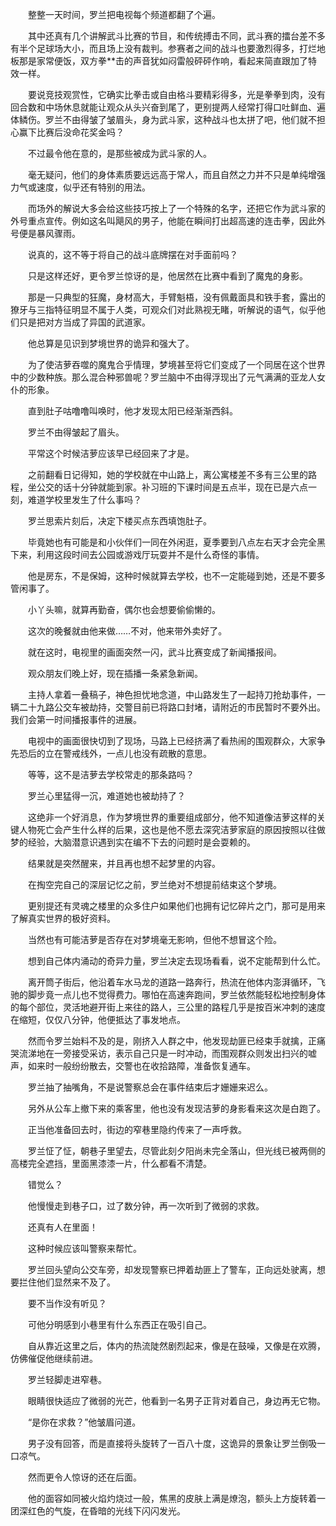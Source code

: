 　　整整一天时间，罗兰把电视每个频道都翻了个遍。

　　其中还真有几个讲解武斗比赛的节目，和传统搏击不同，武斗赛的擂台差不多有半个足球场大小，而且场上没有裁判。参赛者之间的战斗也要激烈得多，打烂地板那是家常便饭，双方拳**击的声音犹如闷雷般砰砰作响，看起来简直跟加了特效一样。

　　要说竞技观赏性，它确实比拳击或自由格斗要精彩得多，光是拳拳到肉，没有回合数和中场休息就能让观众从头兴奋到尾了，更别提两人经常打得口吐鲜血、遍体鳞伤。罗兰不由得皱了皱眉头，身为武斗家，这种战斗也太拼了吧，他们就不担心赢下比赛后没命花奖金吗？

　　不过最令他在意的，是那些被成为武斗家的人。

　　毫无疑问，他们的身体素质要远远高于常人，而且自然之力并不只是单纯增强力气或速度，似乎还有特别的用法。

　　而场外的解说大多会给这些技巧按上了一个特殊的名字，还把它作为武斗家的外号重点宣传。例如这名叫飓风的男子，他能在瞬间打出超高速的连击拳，因此外号便是暴风骤雨。

　　说真的，这不等于将自己的战斗底牌摆在对手面前吗？

　　只是这样还好，更令罗兰惊讶的是，他居然在比赛中看到了魔鬼的身影。

　　那是一只典型的狂魔，身材高大，手臂魁梧，没有佩戴面具和铁手套，露出的獠牙与三指特征明显不属于人类，可观众们对此熟视无睹，听解说的语气，似乎他们只是把对方当成了异国的武道家。

　　他总算是见识到梦境世界的诡异和强大了。

　　为了使洁萝吞噬的魔鬼合乎情理，梦境甚至将它们变成了一个同居在这个世界中的少数种族。那么混合种邪兽呢？罗兰脑中不由得浮现出了元气满满的亚龙人女仆的形象。

　　直到肚子咕噜噜叫唤时，他才发现太阳已经渐渐西斜。

　　罗兰不由得皱起了眉头。

　　平常这个时候洁萝应该早已经回来了才是。

　　之前翻看日记得知，她的学校就在中山路上，离公寓楼差不多有三公里的路程，坐公交的话十分钟就能到家。补习班的下课时间是五点半，现在已是六点一刻，难道学校里发生了什么事吗？

　　罗兰思索片刻后，决定下楼买点东西填饱肚子。

　　毕竟她也有可能是和小伙伴们一同在外闲逛，夏季要到八点左右天才会完全黑下来，利用这段时间去公园或游戏厅玩耍并不是什么奇怪的事情。

　　他是房东，不是保姆，这种时候就算去学校，也不一定能碰到她，还是不要多管闲事了。

　　小丫头嘛，就算再勤奋，偶尔也会想要偷偷懒的。

　　这次的晚餐就由他来做……不对，他来带外卖好了。

　　就在这时，电视里的画面突然一闪，武斗比赛变成了新闻播报间。

　　观众朋友们晚上好，现在插播一条紧急新闻。

　　主持人拿着一叠稿子，神色担忧地念道，中山路发生了一起持刀抢劫事件，一辆二十九路公交车被劫持，交警目前已将路口封堵，请附近的市民暂时不要外出。我们会第一时间播报事件的进展。

　　电视中的画面很快切到了现场，马路上已经挤满了看热闹的围观群众，大家争先恐后的立在警戒线外，一点儿也没有疏散的意思。

　　等等，这不是洁萝去学校常走的那条路吗？

　　罗兰心里猛得一沉，难道她也被劫持了？

　　这绝非一个好消息，作为梦境世界的重要组成部分，他不知道像洁萝这样的关键人物死亡会产生什么样的后果，这也是他不愿去深究洁萝家庭的原因按照以往做梦的经验，大脑潜意识遇到实在编不下去的问题时是会耍赖的。

　　结果就是突然醒来，并且再也想不起梦里的内容。

　　在掏空完自己的深层记忆之前，罗兰绝对不想提前结束这个梦境。

　　更别提还有灵魂之楼里的众多住户如果他们也拥有记忆碎片之门，那可是用来了解真实世界的极好资料。

　　当然也有可能洁萝是否存在对梦境毫无影响，但他不想冒这个险。

　　想到自己体内涌动的奇异力量，罗兰决定去现场看看，说不定能帮到什么忙。

　　离开筒子街后，他沿着车水马龙的道路一路奔行，热流在他体内澎湃循环，飞驰的脚步竟一点儿也不觉得费力。哪怕在高速奔跑间，罗兰依然能轻松地控制身体的每个部位，灵活地避开街上来往的路人，三公里的路程几乎是按百米冲刺的速度在缩短，仅仅八分钟，他便抵达了事发地点。

　　然而令罗兰始料不及的是，刚挤入人群之中，他发现劫匪已经束手就擒，正痛哭流涕地在一旁接受采访，表示自己只是一时冲动，而围观群众则发出扫兴的嘘声，如来时一般纷纷散去，交警也在收拾路障，准备恢复通车。

　　罗兰抽了抽嘴角，不是说警察总会在事件结束后才姗姗来迟么。

　　另外从公车上撤下来的乘客里，他也没有发现洁萝的身影看来这次是白跑了。

　　正当他准备回去时，街边的窄巷里隐约传来了一声呼救。

　　罗兰怔了怔，朝巷子里望去，尽管此刻夕阳尚未完全落山，但光线已被两侧的高楼完全遮挡，里面黑漆漆一片，什么都看不清楚。

　　错觉么？

　　他慢慢走到巷子口，过了数分钟，再一次听到了微弱的求救。

　　还真有人在里面！

　　这种时候应该叫警察来帮忙。

　　罗兰回头望向公交车旁，却发现警察已押着劫匪上了警车，正向远处驶离，想要拦住他们显然来不及了。

　　要不当作没有听见？

　　可他分明感到小巷里有什么东西正在吸引自己。

　　自从靠近这里之后，体内的热流陡然剧烈起来，像是在鼓噪，又像是在欢腾，仿佛催促他继续前进。

　　罗兰轻脚走进窄巷。

　　眼睛很快适应了微弱的光芒，他看到一名男子正背对着自己，身边再无它物。

　　“是你在求救？”他皱眉问道。

　　男子没有回答，而是直接将头旋转了一百八十度，这诡异的景象让罗兰倒吸一口凉气。

　　然而更令人惊讶的还在后面。

　　他的面容如同被火焰灼烧过一般，焦黑的皮肤上满是燎泡，额头上方旋转着一团深红色的气旋，在昏暗的光线下闪闪发光。
